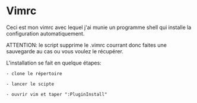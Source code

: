 # Vimrc

Ceci est mon vimrc avec lequel j'ai munie un programme shell qui installe la
configuration automatiquement.


ATTENTION: le script supprime le .vimrc courrant donc faites une sauvegarde au
cas ou vous voulez le récupérer.


L'installation se fait en quelque étapes:
    
    - clone le répertoire
    
    - lancer le scipte
    
    - ouvrir vim et taper ":PluginInstall"
